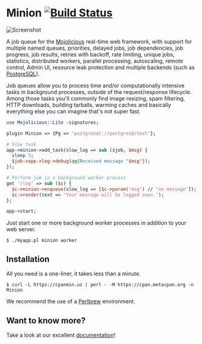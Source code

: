 
# Minion [![Build Status](https://travis-ci.org/kraih/minion.svg?branch=master)](https://travis-ci.org/kraih/minion)

![Screenshot](https://raw.github.com/kraih/minion/master/examples/admin.png?raw=true)

  A job queue for the [Mojolicious](http://mojolicious.org) real-time web
  framework, with support for multiple named queues, priorities, delayed jobs,
  job dependencies, job progress, job results, retries with backoff, rate
  limiting, unique jobs, statistics, distributed workers, parallel processing,
  autoscaling, remote control, Admin UI, resource leak protection and multiple
  backends (such as [PostgreSQL](http://www.postgresql.org)).

  Job queues allow you to process time and/or computationally intensive tasks in
  background processes, outside of the request/response lifecycle. Among those
  tasks you'll commonly find image resizing, spam filtering, HTTP downloads,
  building tarballs, warming caches and basically everything else you can
  imagine that's not super fast.

```perl
use Mojolicious::Lite -signatures;

plugin Minion => {Pg => 'postgresql://postgres@/test'};

# Slow task
app->minion->add_task(slow_log => sub ($job, $msg) {
  sleep 5;
  $job->app->log->debug(qq{Received message "$msg"});
});

# Perform job in a background worker process
get '/log' => sub ($c) {
  $c->minion->enqueue(slow_log => [$c->param('msg') // 'no message']);
  $c->render(text => 'Your message will be logged soon.');
};

app->start;
```

  Just start one or more background worker processes in addition to your web
  server.

    $ ./myapp.pl minion worker

## Installation

  All you need is a one-liner, it takes less than a minute.

    $ curl -L https://cpanmin.us | perl - -M https://cpan.metacpan.org -n Minion

  We recommend the use of a [Perlbrew](http://perlbrew.pl) environment.

## Want to know more?

  Take a look at our excellent
  [documentation](http://mojolicious.org/perldoc/Minion)!

